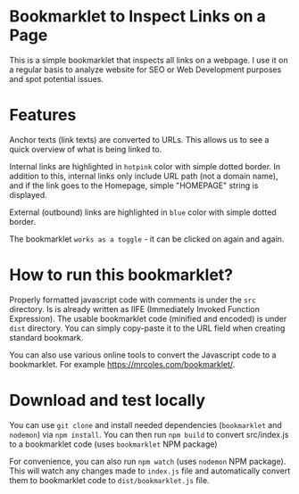 # Bookmarklet to Inspect Links on a Page

This is a simple bookmarklet that inspects all links on a webpage. I use it on a regular basis to analyze website for SEO or Web Development purposes and spot potential issues.

# Features

Anchor texts (link texts) are converted to URLs. This allows us to see a quick overview of what is being linked to.

Internal links are highlighted in `hotpink` color with simple dotted border. In addition to this, internal links only include URL path (not a domain name), and if the link goes to the Homepage, simple "HOMEPAGE" string is displayed.

External (outbound) links are highlighted in `blue` color with simple dotted border.

The bookmarklet `works as a toggle` - it can be clicked on again and again.

# How to run this bookmarklet?

Properly formatted javascript code with comments is under the `src` directory. Is is already written as IIFE (Immediately Invoked Function Expression). The usable bookmarklet code (minified and encoded) is under `dist` directory. You can simply copy-paste it to the URL field when creating standard bookmark.

You can also use various online tools to convert the Javascript code to a bookmarklet. For example
https://mrcoles.com/bookmarklet/.


# Download and test locally

You can use `git clone` and install needed dependencies (`bookmarklet` and `nodemon`) via `npm install`. You can then run `npm build` to convert src/index.js to a bookmarklet code (uses `bookmarklet` NPM package)

For convenience, you can also run `npm watch` (uses `nodemon` NPM package). This will watch any changes made to `index.js` file and automatically convert them to bookmarklet code to `dist/bookmarklet.js` file.
